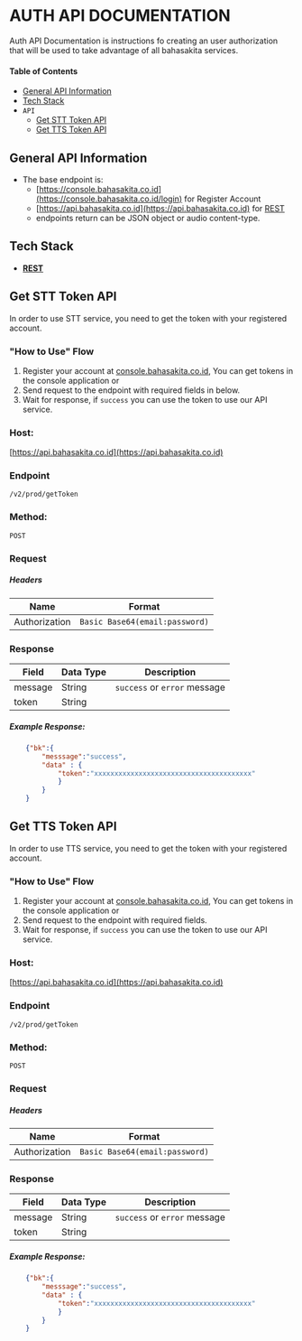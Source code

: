 
# AUTH API DOCUMENTATION
Auth API Documentation is instructions fo creating an user authorization that will be used to take advantage of all bahasakita services.


#### **Table of Contents**
  - [General API Information](#general-api-information)
  - [Tech Stack](#tech-stack)
  - `API`
    - [Get STT Token API](#get-stt-token-api) 
    - [Get TTS Token API](#get-tts-token-api)
  
## **General API Information**
  - The base endpoint is: 
    - [https://console.bahasakita.co.id](https://console.bahasakita.co.id/login) for Register Account
    - [https://api.bahasakita.co.id](https://api.bahasakita.co.id) for [REST](https://restfulapi.net/)
    - endpoints return can be JSON object or audio content-type.

## **Tech Stack**
  - **[REST](https://restfulapi.net/)**

## **Get STT Token API**
  In order to use STT service, you need to get the token with your registered account.

### **"How to Use" Flow**
  1. Register your account at [console.bahasakita.co.id](https://console.bahasakita.co.id/login), You can get tokens in the console application or
  2. Send request to the endpoint with required fields in below. 
  3. Wait for response, if `success` you can use the token to use our API service.


### **Host:**
  [https://api.bahasakita.co.id](https://api.bahasakita.co.id)

### **Endpoint**
  `/v2/prod/getToken`

### **Method:**
  `POST`

### **Request**
##### **Headers**
  | Name | Format |
  | ------ | ------ |
  | Authorization | `Basic Base64(email:password)` |

### **Response**
  | Field | Data Type | Description |
  | ------ | ------ | ------ |
  | message | String | `success` or `error` message|
  | token | String | |

##### **Example Response:**
```json
    {"bk":{
        "messsage":"success",
        "data" : {
            "token":"xxxxxxxxxxxxxxxxxxxxxxxxxxxxxxxxxxxxxxx"
            }
        }
    }  
```


## **Get TTS Token API**
  In order to use TTS service, you need to get the token with your registered account.

### **"How to Use" Flow**
  1. Register your account at [console.bahasakita.co.id](https://console.bahasakita.co.id/login), You can get tokens in the console application or
  2. Send request to the endpoint with required fields. 
  3. Wait for response, if `success` you can use the token to use our API service.


### **Host:**
  [https://api.bahasakita.co.id](https://api.bahasakita.co.id)

### **Endpoint**
  `/v2/prod/getToken`

### **Method:**
  `POST`

### **Request**
##### **Headers**
  | Name | Format |
  | ------ | ------ |
  | Authorization | `Basic Base64(email:password)` |

### **Response**
  | Field | Data Type | Description |
  | ------ | ------ | ------ |
  | message | String | `success` or `error` message|
  | token | String | |

##### **Example Response:**
```json
    {"bk":{
        "messsage":"success",
        "data" : {
            "token":"xxxxxxxxxxxxxxxxxxxxxxxxxxxxxxxxxxxxxxx"
            }
        }
    }  
```
